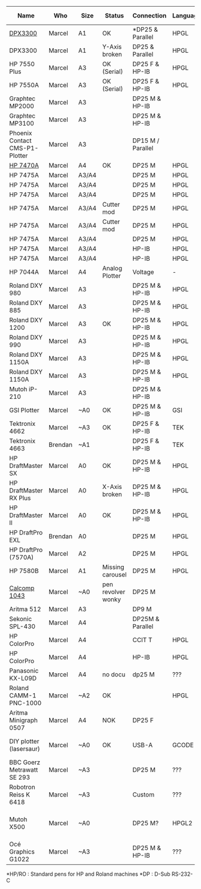 | Name                           | Who     | Size  | Status             | Connection        | Language | Pen connection            | Pen count |
|--------------------------------|---------|-------|--------------------|-------------------|----------|---------------------------|-----------|
| [DPX3300](dpx3300.md)          | Marcel  | A1    | OK                 | *DP25 & Parallel  | HPGL     | *HP/RO                    | 8         |
| DPX3300                        | Marcel  | A1    | Y-Axis <br>broken  | DP25 & Parallel   | HPGL     | HP/RO                     | 8         |
| HP 7550 Plus                   | Marcel  | A3    | OK (Serial)        | DP25 F & HP-IB    | HPGL     | HP/RO                     | 8         |
| HP 7550A                       | Marcel  | A3    | OK (Serial)        | DP25 F & HP-IB    | HPGL     | HP/RO                     | 8         |
| Graphtec MP2000                | Marcel  | A3    |                    | DP25 M & HP-IB    |          |                           | 8         |
| Graphtec MP3100                | Marcel  | A3    |                    | DP25 M & HP-IB    |          |                           | 8         |
| Phoenix Contact CMS-P1-Plotter | Marcel  | A3    |                    | DP15 M / Parallel |          |                           | 4         |
| [HP 7470A](hp7470a.md)         | Marcel  | A4    | OK                 | DP25 M            | HPGL     |                           | 2         |
| HP 7475A                       | Marcel  | A3/A4 |                    | DP25 M            | HPGL     | HP/RO                     | 6         |
| HP 7475A                       | Marcel  | A3/A4 |                    | DP25 M            | HPGL     | HP/RO                     | 6         |
| HP 7475A                       | Marcel  | A3/A4 |                    | DP25 M            | HPGL     | HP/RO                     | 6         |
| HP 7475A                       | Marcel  | A3/A4 | Cutter mod         | DP25 M            | HPGL     | HP/RO                     | 6         |
| HP 7475A                       | Marcel  | A3/A4 | Cutter mod         | DP25 M            | HPGL     | HP/RO                     | 6         |
| HP 7475A                       | Marcel  | A3/A4 |                    | DP25 M            | HPGL     | HP/RO                     | 6         |
| HP 7475A                       | Marcel  | A3/A4 |                    | HP-IB             | HPGL     | HP/RO                     | 6         |
| HP 7475A                       | Marcel  | A3/A4 |                    | HP-IB             | HPGL     | HP/RO                     | 6         |
| HP 7044A                       | Marcel  | A4    | Analog Plotter     | Voltage           | -        | Unique pen                | 1         |
| Roland DXY 980                 | Marcel  | A3    |                    | DP25 M & HP-IB    | HPGL     | HP/RO                     | 8         |
| Roland DXY 885                 | Marcel  | A3    |                    | DP25 M & HP-IB    | HPGL     | HP/RO                     | 8         |
| Roland DXY 1200                | Marcel  | A3    | OK                 | DP25 M & HP-IB    | HPGL     | HP/RO                     | 8         |
| Roland DXY 990                 | Marcel  | A3    |                    | DP25 M & HP-IB    | HPGL     |                           | 8         |
| Roland DXY 1150A               | Marcel  | A3    |                    | DP25 M & HP-IB    | HPGL     |                           | 8         |
| Roland DXY 1150A               | Marcel  | A3    |                    | DP25 M & HP-IB    | HPGL     |                           | 8         |
| Mutoh iP-210                   | Marcel  | A3    |                    | DP25 M & HP-IB    |          | Mutoh Pens                | 8         |
| GSI Plotter                    | Marcel  | ~A0   | OK                 | DP25 M & HP-IB    | GSI      | GSI Adapter               | 1         |
| Tektronix 4662                 | Marcel  | ~A3   | OK                 | DP25 F & HP-IB    | TEK      | Rotring Isograph          | 1         |
| Tektronix 4663                 | Brendan | ~A1   |                    | DP25 F & HP-IB    | TEK      | Rotring Isograph          | 2         |
| HP DraftMaster SX              | Marcel  | A0    | OK                 | DP25 M & HP-IB    | HPGL     |                           | 8         |
| HP DraftMaster RX Plus         | Marcel  | A0    | X-Axis <br>broken  | DP25 M & HP-IB    | HPGL     |                           | 8         |
| HP DraftMaster II              | Marcel  | A0    | OK                 | DP25 M & HP-IB    | HPGL     |                           | 8         |
| HP DraftPro EXL                | Brendan | A0    |                    | DP25 M            | HPGL     | HP/RO                     | 8         |
| HP DraftPro (7570A)            | Marcel  | A2    |                    | DP25 M            | HPGL     | HP/RO                     | 8         |
| HP 7580B                       | Marcel  | A1    | Missing carousel   | DP25 M            | HPGL     | HP/RO                     | 8         |
| [Calcomp 1043](calcomp1043.md) | Marcel  | ~A0   | pen revolver wonky | DP25 M            |          | Calcomp pens              | 8         |
| Aritma 512                     | Marcel  | A3    |                    | DP9 M             |          | HP/RO                     | 8         |
| Sekonic SPL-430                | Marcel  | A4    |                    | DP25M & Parallel  |          |                           |           |
| HP ColorPro                    | Marcel  | A4    |                    | CCIT T            | HPGL     |                           | 6         |
| HP ColorPro                    | Marcel  | A4    |                    | HP-IB             | HPGL     |                           | 6         |
| Panasonic KX-L09D              | Marcel  | A4    | no docu            | dp25 M            | ???      |                           |           |
| Roland CAMM-1 PNC-1000         | Marcel  | ~A2   | OK                 |                   | HPGL     | HP/RO                     | 1         |
| Aritma Minigraph 0507          | Marcel  | A4    | NOK                | DP25 F            |          |                           | 1         |
| DIY plotter (lasersaur)        | Marcel  | ~A0   | OK                 | USB-A             | GCODE    | max diameter 23mm         | 1         |
| BBC Goerz Metrawatt SE 293     | Marcel  | ~A3   |                    | DP25 M            | ???      |                           | 8         |
| Robotron Reiss K 6418          | Marcel  | ~A3   |                    | Custom            | ???      |                           | 1         |
| Mutoh X500                     | Marcel  | ~A0   |                    | DP25 M?           | HPGL2    | Mutoh Pens / Standard HP? | 8         |
| Océ Graphics G1022             | Marcel  | ~A3   |                    | DP25 M & HP-IB    | ???      | HP/RO                     | 6         |

*HP/RO  : Standard pens for HP and Roland machines
*DP     : D-Sub RS-232-C